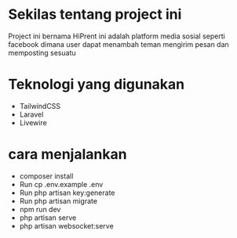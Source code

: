 <h1>Sekilas tentang project ini </h1>
<p>
Project ini bernama HiPrent ini adalah platform media sosial seperti facebook dimana user dapat menambah teman mengirim pesan dan memposting sesuatu

<h1>Teknologi yang digunakan</h1>
<ul>
<li>TailwindCSS</li>
<li>Laravel</li>
<li>Livewire</li>
</ul>

<h1>cara menjalankan</h1>
<ul>
<li>composer install</li>
<li>Run cp .env.example .env</li>
<li>Run php artisan key:generate</li>
<li>Run php artisan migrate</li>
<li>npm run dev</li>
<li>php artisan serve</li>
<li>php artisan websocket:serve</li>
</ul>

